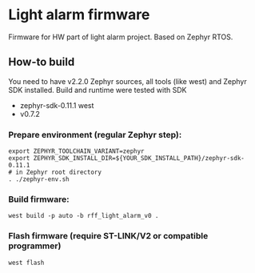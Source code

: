 Light alarm firmware
====================

Firmware for HW part of light alarm project. Based on Zephyr RTOS.

How-to build
------------

You need to have v2.2.0 Zephyr sources, all tools (like west) and Zephyr SDK
installed. Build and runtime were tested with
SDK
 - zephyr-sdk-0.11.1
west
 - v0.7.2

### Prepare environment (regular Zephyr step):

```
export ZEPHYR_TOOLCHAIN_VARIANT=zephyr
export ZEPHYR_SDK_INSTALL_DIR=${YOUR_SDK_INSTALL_PATH}/zephyr-sdk-0.11.1
# in Zephyr root directory
. ./zephyr-env.sh
```

### Build firmware:

```
west build -p auto -b rff_light_alarm_v0 .
```

### Flash firmware (require ST-LINK/V2 or compatible programmer)

```
west flash
```

